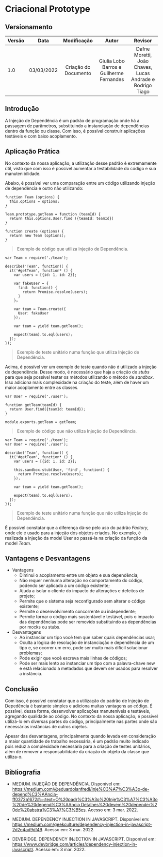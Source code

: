 # Criacional Prototype

## Versionamento

| Versão |    Data    |     Modificação      | Autor | Revisor |
| ------ | :--------: | :------------------: | :---: | :-----: |
| 1.0    | 03/03/2022 | Criação do Documento |  Giulia Lobo Barros e Guilherme Fernandes | Dafne Moretti, João Chaves, Lucas Andrade e Rodrigo Tiago |

## Introdução

A Injeção de Dependência é um padrão de programação onde há a passagem de parâmetros, substituindo a instanciação de dependências dentro da função ou classe. Com isso, é possível construir aplicações testáveis e com baixo acoplamento.

## Aplicação Prática

No contexto da nossa aplicação, a utilização desse padrão é extremamente útil, visto que com isso é possível aumentar a testabilidade do código e sua manutenibilidade.

Abaixo, é possível ver uma comparação entre um código utilizando injeção de dependência e outro não utilizando:

```// team.js
function Team (options) {
  this.options = options;
}

Team.prototype.getTeam = function (teamId) {
  return this.options.User.find ({teamId: teamId})
}

function create (options) {
  return new Team (options);
} 

```

> Exemplo de código que utiliza Injeção de Dependência.

```// team.spec.js
var Team = require('./team');

describe('Team', function() {
  it('#getTeam', function* () {
    var users = [{id: 1, id: 2}];
    
    var fakeUser = {
      find: function() {
        return Promise.resolve(users);
      }
    };

    var team = Team.create({
      User: fakeUser
    });

    var team = yield team.getTeam();

    expect(team).to.eql(users);
  });
});
```

> Exemplo de teste unitário numa função que utiliza Injeção de Dependência.
>

Acima, é possível ver um exemplo de teste quando não é utilizado a injeção de dependência. Desse modo, é necessário que haja a criação de *stubs* para que seja possível testar os métodos utilizando o método de *sandbox*. Isso adiciona mais complexidade na criação do teste, além de haver um maior acoplamento entre as classes.

```// team.js
var User = require('./user');

function getTeam(teamId) {
  return User.find({teamId: teamId});
}

module.exports.getTeam = getTeam;
```
> Exemplo de código que não utiliza Injeção de Dependência.

```// team.spec.js
var Team = require('./team');
var User = require('./user');

describe('Team', function() {
  it('#getTeam', function* () {
    var users = [{id: 1, id: 2}];

    this.sandbox.stub(User, 'find', function() {
      return Promise.resolve(users);
    });

    var team = yield team.getTeam();

    expect(team).to.eql(users);
  });
});
```
> Exemplo de teste unitário numa função que não utiliza Injeção de Dependência.

É possível constatar que a diferença dá-se pelo uso do padrão *Factory*, onde ele é usado para a injeção dos objetos criados. No exemplo, é realizada a injeção da model User ao passá-la na criação da função da model *Team*. 

## Vantagens e Desvantagens

* Vantagens
    - Diminui o acoplamento entre um objeto e sua dependência;
    - Não requer nenhuma alteração no comportamento do código, podendo ser aplicado a um código existente;
    - Ajuda a isolar o cliente do impacto de alterações e defeitos de projeto;
    - Permite que o sistema seja reconfigurado sem alterar o código existente;
    - Permite o desenvolvimento concorrente ou independente;
    - Permite tornar o código mais sustentável e testável, pois o impacto das dependências pode ser removido substituindo as dependências por mocks ou stubs.
*   Desvantagens
    - Ao instanciar um tipo você tem que saber quais dependências usar;
    - Oculta a lógica de resolução de instanciação e dependência de um tipo e, se ocorrer um erro, pode ser muito mais difícil solucionar problemas;
    - Pode exigir que você escreva mais linhas de códigos;
    - Pode ser mais lento ao instanciar um tipo com a palavra-chave new e está relacionado a metadados que devem ser usados para resolver a instância.


## Conclusão

Com isso, é possível constatar que a utilização do padrão de Injeção de Depedência é bastante simples e adiciona muitas vantagens ao código. É possível, dessa forma, desenvolver aplicações manuteníveis e testáveis, agregando qualidade ao código. No contexto da nossa aplicação, é possível utilizá-lo em diversas partes do código, principalmente nas partes onde são necessárias instâncias de outros objetos.

Apesar das desvantagens, principalmente quando levada em consideração a maior quantidade de trabalho necessária, é um padrão muito indicado pois reduz a complexidade necessária para a criação de testes unitários, além de remover a responsabilidade da criação do objeto da classe que utiliza-o.

## Bibliografia

* MEDIUM. INJEÇÃO DE DEPENDÊNCIA. Disponível em: https://medium.com/@eduardolanfredi/inje%C3%A7%C3%A3o-de-depend%C3%AAncia-ff0372a1672#:~:text=O%20padr%C3%A3o%20Inje%C3%A7%C3%A3o%20de%20depend%C3%AAncia,Detalhes%20devem%20depender%20de%20abstra%C3%A7%C3%B5es. Acesso em: 3 mar. 2022.

* MEDIUM. DEPENDENCY INJECTION IN JAVASCRIPT. Disponível em: https://medium.com/geekculture/dependency-injection-in-javascript-2d2e4ad9df49. Acesso em: 3 mar. 2022.

* DEVBRIDGE. DEPENDENCY INJECTION IN JAVASCRIPT. Disponível em: https://www.devbridge.com/articles/dependency-injection-in-javascript/. Acesso em: 3 mar. 2022.

